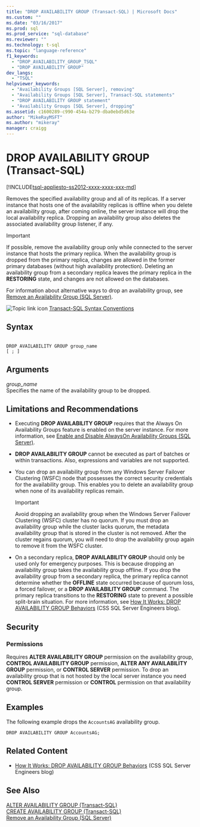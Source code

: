 ```yaml
---
title: "DROP AVAILABILITY GROUP (Transact-SQL) | Microsoft Docs"
ms.custom: ""
ms.date: "03/16/2017"
ms.prod: sql
ms.prod_service: "sql-database"
ms.reviewer: ""
ms.technology: t-sql
ms.topic: "language-reference"
f1_keywords: 
  - "DROP_AVAILABILITY_GROUP_TSQL"
  - "DROP AVAILABILITY GROUP"
dev_langs: 
  - "TSQL"
helpviewer_keywords: 
  - "Availability Groups [SQL Server], removing"
  - "Availability Groups [SQL Server], Transact-SQL statements"
  - "DROP AVAILABILITY GROUP statement"
  - "Availability Groups [SQL Server], dropping"
ms.assetid: c1600289-c990-454a-b279-dba0ebd5d63e
author: "MikeRayMSFT"
ms.author: "mikeray"
manager: craigg
---
```

# DROP AVAILABILITY GROUP (Transact-SQL)
[!INCLUDE[tsql-appliesto-ss2012-xxxx-xxxx-xxx-md](../../includes/tsql-appliesto-ss2012-xxxx-xxxx-xxx-md.md)]

  Removes the specified availability group and all of its replicas. If a server instance that hosts one of the availability replicas is offline when you delete an availability group, after coming online, the server instance will drop the local availability replica. Dropping an availability group also deletes the associated availability group listener, if any.  
  
> [!IMPORTANT]  
>  If possible, remove the availability group only while connected to the server instance that hosts the primary replica. When the availability group is dropped from the primary replica, changes are allowed in the former primary databases (without high availability protection). Deleting an availability group from a secondary replica leaves the primary replica in the **RESTORING** state, and changes are not allowed on the databases.  
  
 For information about alternative ways to drop an availability group, see [Remove an Availability Group &#40;SQL Server&#41;](../../database-engine/availability-groups/windows/remove-an-availability-group-sql-server.md).  
  
 ![Topic link icon](../../database-engine/configure-windows/media/topic-link.gif "Topic link icon") [Transact-SQL Syntax Conventions](../../t-sql/language-elements/transact-sql-syntax-conventions-transact-sql.md)  
  
## Syntax  
  
```  
  
DROP AVAILABILITY GROUP group_name   
[ ; ]  
```  
  
## Arguments  
 *group_name*  
 Specifies the name of the availability group to be dropped.  
  
## Limitations and Recommendations  
  
-   Executing **DROP AVAILABILITY GROUP** requires that the Always On Availability Groups feature is enabled on the server instance. For more information, see [Enable and Disable AlwaysOn Availability Groups &#40;SQL Server&#41;](../../database-engine/availability-groups/windows/enable-and-disable-always-on-availability-groups-sql-server.md).  
  
-   **DROP AVAILABILITY GROUP** cannot be executed as part of batches or within transactions. Also, expressions and variables are not supported.  
  
-   You can drop an availability group from any Windows Server Failover Clustering (WSFC) node that possesses the correct security credentials for the availability group. This enables you to delete an availability group when none of its availability replicas remain.  
  
    > [!IMPORTANT]  
    >  Avoid dropping an availability group when the Windows Server Failover Clustering (WSFC) cluster has no quorum. If you must drop an availability group while the cluster lacks quorum, the metadata availability group that is stored in the cluster is not removed. After the cluster regains quorum, you will need to drop the availability group again to remove it from the WSFC cluster.  
  
-   On a secondary replica, **DROP AVAILABILITY GROUP** should only be used only for emergency purposes. This is because dropping an availability group takes the availability group offline. If you drop the availability group from a secondary replica, the primary replica cannot determine whether the **OFFLINE** state occurred because of quorum loss, a forced failover, or a **DROP AVAILABILITY GROUP** command. The primary replica transitions to the **RESTORING** state to prevent a possible split-brain situation. For more information, see [How It Works: DROP AVAILABILITY GROUP Behaviors](https://blogs.msdn.com/b/psssql/archive/2012/06/13/how-it-works-drop-availability-group-behaviors.aspx) (CSS SQL Server Engineers blog).  
  
## Security  
  
### Permissions  
 Requires **ALTER AVAILABILITY GROUP** permission on the availability group, **CONTROL AVAILABILITY GROUP** permission, **ALTER ANY AVAILABILITY GROUP** permission, or **CONTROL SERVER** permission. To drop an availability group that is not hosted by the local server instance you need **CONTROL SERVER** permission or **CONTROL** permission on that availability group.  
  
## Examples  
 The following example drops the `AccountsAG` availability group.  
  
```  
DROP AVAILABILITY GROUP AccountsAG;  
```  
  
##  <a name="RelatedContent"></a> Related Content  
  
-   [How It Works: DROP AVAILABILITY GROUP Behaviors](https://blogs.msdn.com/b/psssql/archive/2012/06/13/how-it-works-drop-availability-group-behaviors.aspx) (CSS SQL Server Engineers blog)  
  
## See Also  
 [ALTER AVAILABILITY GROUP &#40;Transact-SQL&#41;](../../t-sql/statements/alter-availability-group-transact-sql.md)   
 [CREATE AVAILABILITY GROUP &#40;Transact-SQL&#41;](../../t-sql/statements/create-availability-group-transact-sql.md)   
 [Remove an Availability Group &#40;SQL Server&#41;](../../database-engine/availability-groups/windows/remove-an-availability-group-sql-server.md)  
  
  
